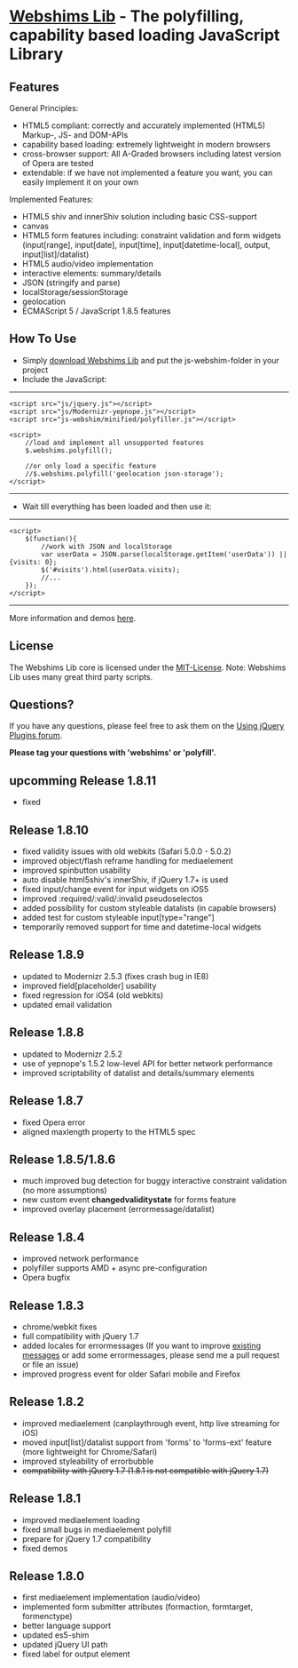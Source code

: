 [Webshims Lib](http://aFarkas.github.com/webshim/demos/index.html) - The polyfilling, capability based loading JavaScript Library
================================

Features
------------------

General Principles:

* HTML5 compliant: correctly and accurately implemented (HTML5) Markup-, JS- and DOM-APIs  
* capability based loading: extremely lightweight in modern browsers
* cross-browser support: All A-Graded browsers including latest version of Opera are tested
* extendable: if we have not implemented a feature you want, you can easily implement it on your own

Implemented Features:

* HTML5 shiv and innerShiv solution including basic CSS-support
* canvas
* HTML5 form features including: constraint validation and form widgets (input[range], input[date], input[time], input[datetime-local], output, input[list]/datalist)
* HTML5 audio/video implementation
* interactive elements: summary/details
* JSON (stringify and parse)
* localStorage/sessionStorage
* geolocation
* ECMAScript 5 / JavaScript 1.8.5 features 


How To Use
------------------

* Simply [download Webshims Lib](https://github.com/aFarkas/webshim/downloads) and put the js-webshim-folder in your project
* Include the JavaScript:

---------------
	<script src="js/jquery.js"></script>
	<script src="js/Modernizr-yepnope.js"></script> 
	<script src="js-webshim/minified/polyfiller.js"></script> 

	<script> 
		//load and implement all unsupported features 
		$.webshims.polyfill();
		
		//or only load a specific feature
		//$.webshims.polyfill('geolocation json-storage');
	</script>
---------------

* Wait till everything has been loaded and then use it:

--------------
	<script> 
		$(function(){
			//work with JSON and localStorage 
			var userData = JSON.parse(localStorage.getItem('userData')) || {visits: 0};
			$('#visits').html(userData.visits);
			//...
		});
	</script>
--------------

More information and demos [here](http://aFarkas.github.com/webshim/demos/index.html).


License
---------------------------------------

The Webshims Lib core is licensed under the [MIT-License](http://aFarkas.github.com/webshim/MIT-LICENSE.txt). Note: Webshims Lib uses many great third party scripts.



Questions?
----------

If you have any questions, please feel free to ask them on the [Using jQuery Plugins
forum](http://forum.jquery.com/using-jquery-plugins).

**Please tag your questions with 'webshims' or 'polyfill'.**

upcomming Release 1.8.11
----------

- fixed 


Release 1.8.10
----------

- fixed validity issues with old webkits (Safari 5.0.0 - 5.0.2)
- improved object/flash reframe handling for mediaelement
- improved spinbutton usability
- auto disable html5shiv's innerShiv, if jQuery 1.7+ is used
- fixed input/change event for input widgets on iOS5
- improved :required/:valid/:invalid pseudoselectos
- added possibility for custom styleable datalists (in capable browsers)
- added test for custom styleable input[type="range"]
- temporarily removed support for time and datetime-local widgets

Release 1.8.9
----------

- updated to Modernizr 2.5.3 (fixes crash bug in IE8)
- improved field[placeholder] usability
- fixed regression for iOS4 (old webkits)
- updated email validation

Release 1.8.8
----------

- updated to Modernizr 2.5.2
- use of yepnope's 1.5.2 low-level API for better network performance
- improved scriptability of datalist and details/summary elements

Release 1.8.7
----------

- fixed Opera error
- aligned maxlength property to the HTML5 spec

Release 1.8.5/1.8.6
----------

- much improved bug detection for buggy interactive constraint validation (no more assumptions)
- new custom event **changedvaliditystate** for forms feature
- improved overlay placement (errormessage/datalist)

Release 1.8.4
----------

- improved network performance
- polyfiller supports AMD + async pre-configuration
- Opera bugfix

Release 1.8.3
----------

- chrome/webkit fixes
- full compatibility with jQuery 1.7
- added locales for errormessages (If you want to improve [existing messages](https://github.com/aFarkas/webshim/tree/master/src/shims/i18n) or add some errormessages, please send me a pull request or file an issue)
- improved progress event for older Safari mobile and Firefox

Release 1.8.2
----------
- improved mediaelement (canplaythrough event, http live streaming for iOS)
- moved input[list]/datalist support from 'forms' to 'forms-ext' feature (more lightweight for Chrome/Safari)
- improved styleability of errorbubble
- <del>compatibility with jQuery 1.7 (1.8.1 is not compatible with jQuery 1.7)</del>

Release 1.8.1
----------
- improved mediaelement loading
- fixed small bugs in mediaelement polyfill
- prepare for jQuery 1.7 compatibility
- fixed demos


Release 1.8.0
----------

* first mediaelement implementation (audio/video)
* implemented form submitter attributes (formaction, formtarget, formenctype)
* better language support
* updated es5-shim
* updated jQuery UI path 
* fixed label for output element
